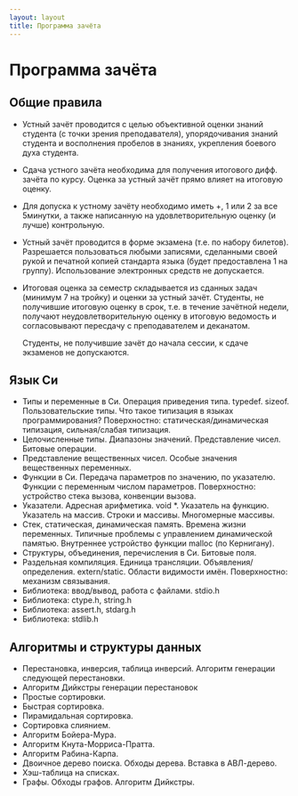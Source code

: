 ```yaml
---
layout: layout
title: Программа зачёта
---
```


Программа зачёта
================
Общие правила
-------------
  * Устный зачёт проводится с целью объективной оценки знаний студента (с точки
    зрения преподавателя), упорядочивания знаний студента и восполнения 
    пробелов в знаниях, укрепления боевого духа студента.

  * Сдача устного зачёта необходима для получения итогового дифф. зачёта по 
    курсу. Оценка за устный зачёт прямо влияет на итоговую оценку.

  * Для допуска к устному зачёту необходимо иметь +, 1 или 2 за все 5минутки, 
    а также написанную на удовлетворительную оценку (и лучше) контрольную.

  * Устный зачёт проводится в форме экзамена (т.е. по набору билетов). 
    Разрешается пользоваться любыми записями, сделанными своей рукой и печатной
    копией стандарта языка (будет предоставлена 1 на группу). Использование 
    электронных средств не допускается.

  * Итоговая оценка за семестр складывается из сданных задач (минимум 7 на тройку)
    и оценки за устный зачёт. Студенты, не получившие итоговую оценку в срок, т.е. 
    в течение зачётной недели, получают неудовлетворительную оценку в итоговую
    ведомость и согласовывают пересдачу с преподавателем и деканатом.

    Студенты, не получившие зачёт до начала сессии, к сдаче экзаменов не допускаются.


Язык Си
-------
  * Типы и переменные в Си. Операция приведения типа. typedef. sizeof.
    Пользовательские типы. Что такое типизация в языках программирования? 
    Поверхностно: статическая/динамическая типизация, сильная/слабая типизация.
  * Целочисленные типы. Диапазоны значений. Представление чисел. Битовые операции.
  * Представление вещественных чисел. Особые значения вещественных переменных.
  * Функции в Си. Передача параметров по значению, по указателю. Функции с 
    переменным числом параметров. Поверхностно: устройство стека вызова, 
    конвенции вызова.
  * Указатели. Адресная арифметика. void *. Указатель на функцию. Указатель на
    массив. Строки и массивы. Многомерные массивы.
  * Стек, статическая, динамическая память. Времена жизни переменных. Типичные 
    проблемы с управлением динамической памятью. Внутреннее устройство функции 
    malloc (по Кернигану).
  * Структуры, объединения, перечисления в Си. Битовые поля. 
  * Раздельная компиляция. Единица трансляции. Объявления/определения. 
    extern/static. Области видимости имён. Поверхностно: механизм связывания.
  * Библиотека: ввод/вывод, работа с файлами. stdio.h
  * Библиотека: ctype.h, string.h
  * Библиотека: assert.h, stdarg.h
  * Библиотека: stdlib.h

Алгоритмы и структуры данных
----------------------------
  * Перестановка, инверсия, таблица инверсий. Алгоритм генерации следующей 
    перестановки.
  * Алгоритм Дийкстры генерации перестановок
  * Простые сортировки.
  * Быстрая сортировка.
  * Пирамидальная сортировка.
  * Сортировка слиянием.
  * Алгоритм Бойера-Мура.
  * Алгоритм Кнута-Морриса-Пратта.
  * Алгоритм Рабина-Карпа.
  * Двоичное дерево поиска. Обходы дерева. Вставка в АВЛ-дерево.
  * Хэш-таблица на списках.
  * Графы. Обходы графов. Алгоритм Дийкстры.

